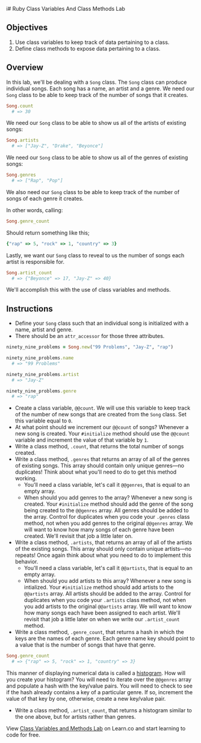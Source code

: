 i# Ruby Class Variables And Class Methods Lab

## Objectives

1. Use class variables to keep track of data pertaining to a class.
2. Define class methods to expose data pertaining to a class.

## Overview

In this lab, we'll be dealing with a `Song` class. The `Song` class can produce individual songs. Each song has a name, an artist and a genre. We need our `Song` class to be able to keep track of the number of songs that it creates.

```ruby
Song.count
  # => 30
```

We need our `Song` class to be able to show us all of the artists of existing songs:

```ruby
Song.artists
  # => ["Jay-Z", "Drake", "Beyonce"]
```

We need our `Song` class to be able to show us all of the genres of existing songs:

```ruby
Song.genres
  # => ["Rap", "Pop"]
```

We also need our `Song` class to be able to keep track of the number of songs of each genre it creates.

In other words, calling:

```ruby
Song.genre_count
```

Should return something like this;

```ruby
{"rap" => 5, "rock" => 1, "country" => 3}
```

Lastly, we want our `Song` class to reveal to us the number of songs each artist is responsible for.

```ruby
Song.artist_count
  # => {"Beyonce" => 17, "Jay-Z" => 40}
```

We'll accomplish this with the use of class variables and methods.

## Instructions

* Define your `Song` class such that an individual song is initialized with a name, artist and genre.
* There should be an `attr_accessor` for those three attributes.

```ruby
ninety_nine_problems = Song.new("99 Problems", "Jay-Z", "rap")

ninety_nine_problems.name
  # => "99 Problems"

ninety_nine_problems.artist
  # => "Jay-Z"

ninety_nine_problems.genre
  # => "rap"
```

* Create a class variable, `@@count`. We will use this variable to keep track of the number of new songs that are created from the `Song` class. Set this variable equal to `0`.
* At what point should we increment our `@@count` of songs? Whenever a new song is created. Your `#initialize` method should use the `@@count` variable and increment the value of that variable by `1`.
* Write a class method, `.count`, that returns the total number of songs created.
* Write a class method, `.genres` that returns an array of all of the genres of existing songs. This array should contain only unique genres––no duplicates! Think about what you'll need to do to get this method working.
  * You'll need a class variable, let's call it `@@genres`, that is equal to an empty array.
  * When should you add genres to the array? Whenever a new song is created. Your `#initialize` method should add the genre of the song being created to the `@@genres` array. All genres should be added to the array. Control for duplicates when you code your `.genres` class method, not when you add genres to the original `@@genres` array. We will want to know how many songs of each genre have been created. We'll revisit that job a little later on.
* Write a class method, `.artists`, that returns an array of all of the artists of the existing songs. This array should only contain unique artists––no repeats! Once again think about what you need to do to implement this behavior.
  * You'll need a class variable, let's call it `@@artists`, that is equal to an empty array.
  * When should you add artists to this array? Whenever a new song is intialized. Your `#initialize` method should add artists to the `@@artists` array.  All artists should be added to the array.  Control for duplicates when you code your `.artists` class method, not when you add artists to the original `@@artists` array.  We will want to know how many songs each have been assigned to each artist.  We'll revisit that job a little later on when we write our `.artist_count` method.
* Write a class method, `.genre_count`, that returns a hash in which the keys are the names of each genre. Each genre name key should point to a value that is the number of songs that have that genre.

```ruby
Song.genre_count
  # => {"rap" => 5, "rock" => 1, "country" => 3}
```

This manner of displaying numerical data is called a [histogram](https://en.wikipedia.org/wiki/Histogram). How will you create your histogram? You will need to iterate over the `@@genres` array and populate a hash with the key/value pairs. You will need to check to see if the hash already contains a key of a particular genre. If so, increment the value of that key by one, otherwise, create a new key/value pair.

* Write a class method, `.artist_count`, that returns a histogram similar to the one above, but for artists rather than genres. 

<p class='util--hide'>View <a href='https://learn.co/lessons/ruby-class-variables-and-class-methods-lab'>Class Variables and Methods Lab</a> on Learn.co and start learning to code for free.</p>
